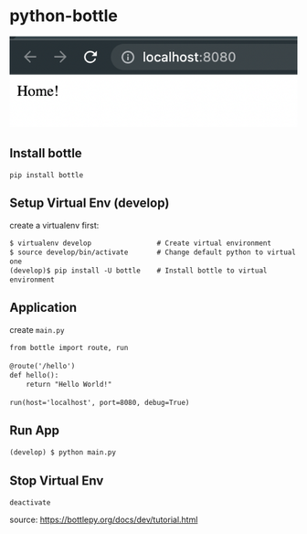 # python-bottle

![App](/assets/banner.png)

## Install bottle
```
pip install bottle
```

## Setup Virtual Env (develop)
create a virtualenv first:
```
$ virtualenv develop                # Create virtual environment
$ source develop/bin/activate       # Change default python to virtual one
(develop)$ pip install -U bottle    # Install bottle to virtual environment
```

## Application
create `main.py`
```
from bottle import route, run

@route('/hello')
def hello():
    return "Hello World!"

run(host='localhost', port=8080, debug=True)
```

## Run App
```
(develop) $ python main.py
```

## Stop Virtual Env
```
deactivate
```

source: https://bottlepy.org/docs/dev/tutorial.html